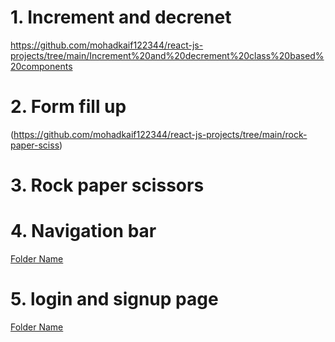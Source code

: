 # 1. Increment and decrenet


https://github.com/mohadkaif122344/react-js-projects/tree/main/Increment%20and%20decrement%20class%20based%20components

# 2. Form fill up

(https://github.com/mohadkaif122344/react-js-projects/tree/main/rock-paper-sciss)


# 3. Rock paper scissors



# 4. Navigation bar

[Folder Name](https://github.com/username/repo-name/tree/main/folder-name)

# 5. login and signup page

[Folder Name](https://github.com/username/repo-name/tree/main/folder-name)
